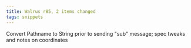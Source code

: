 ```yaml
---
title: Walrus r85, 2 items changed
tags: snippets
---
```


Convert Pathname to String prior to sending "sub" message; spec tweaks and notes on coordinates
